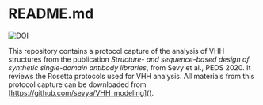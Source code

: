 # README.md

[![DOI](https://zenodo.org/badge/282303218.svg)](https://zenodo.org/badge/latestdoi/282303218)

This repository contains a protocol capture of the analysis of VHH structures from the publication *Structure- and sequence-based design of synthetic single-domain antibody libraries*, from Sevy et al., PEDS 2020. It reviews the Rosetta protocols used for VHH analysis. All materials from this protocol capture can be downloaded from
[https://github.com/sevya/VHH_modeling]().
